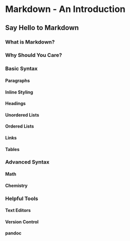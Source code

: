 # Markdown - An Introduction

## Say Hello to Markdown

### What is Markdown?

### Why Should You Care?

### Basic Syntax

#### Paragraphs

#### Inline Styling

#### Headings

#### Unordered Lists

#### Ordered Lists

#### Links

#### Tables

### Advanced Syntax

#### Math

#### Chemistry

### Helpful Tools

#### Text Editors

#### Version Control

#### pandoc